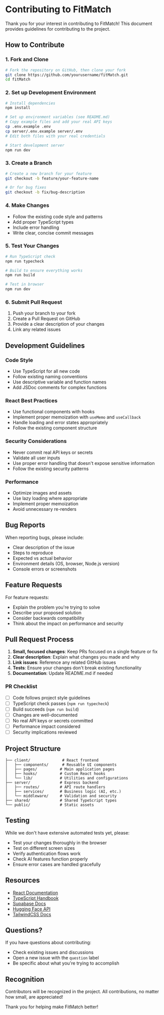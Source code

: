 # Contributing to FitMatch

Thank you for your interest in contributing to FitMatch! This document provides guidelines for contributing to the project.

## How to Contribute

### 1. Fork and Clone

```bash
# Fork the repository on GitHub, then clone your fork
git clone https://github.com/yourusername/fitMatch.git
cd fitMatch
```

### 2. Set up Development Environment

```bash
# Install dependencies
npm install

# Set up environment variables (see README.md)
# Copy example files and add your real API keys
cp .env.example .env
cp server/.env.example server/.env
# Edit both files with your real credentials

# Start development server
npm run dev
```

### 3. Create a Branch

```bash
# Create a new branch for your feature
git checkout -b feature/your-feature-name

# Or for bug fixes
git checkout -b fix/bug-description
```

### 4. Make Changes

- Follow the existing code style and patterns
- Add proper TypeScript types
- Include error handling
- Write clear, concise commit messages

### 5. Test Your Changes

```bash
# Run TypeScript check
npm run typecheck

# Build to ensure everything works
npm run build

# Test in browser
npm run dev
```

### 6. Submit Pull Request

1. Push your branch to your fork
2. Create a Pull Request on GitHub
3. Provide a clear description of your changes
4. Link any related issues

## Development Guidelines

### Code Style

- Use TypeScript for all new code
- Follow existing naming conventions
- Use descriptive variable and function names
- Add JSDoc comments for complex functions

### React Best Practices

- Use functional components with hooks
- Implement proper memoization with `useMemo` and `useCallback`
- Handle loading and error states appropriately
- Follow the existing component structure

### Security Considerations

- Never commit real API keys or secrets
- Validate all user inputs
- Use proper error handling that doesn't expose sensitive information
- Follow the existing security patterns

### Performance

- Optimize images and assets
- Use lazy loading where appropriate
- Implement proper memoization
- Avoid unnecessary re-renders

## Bug Reports

When reporting bugs, please include:

- Clear description of the issue
- Steps to reproduce
- Expected vs actual behavior
- Environment details (OS, browser, Node.js version)
- Console errors or screenshots

## Feature Requests

For feature requests:

- Explain the problem you're trying to solve
- Describe your proposed solution
- Consider backwards compatibility
- Think about the impact on performance and security

## Pull Request Process

1. **Small, focused changes**: Keep PRs focused on a single feature or fix
2. **Clear description**: Explain what changes you made and why
3. **Link issues**: Reference any related GitHub issues
4. **Tests**: Ensure your changes don't break existing functionality
5. **Documentation**: Update README.md if needed

### PR Checklist

- [ ] Code follows project style guidelines
- [ ] TypeScript check passes (`npm run typecheck`)
- [ ] Build succeeds (`npm run build`)
- [ ] Changes are well-documented
- [ ] No real API keys or secrets committed
- [ ] Performance impact considered
- [ ] Security implications reviewed

## Project Structure

```
├── client/              # React frontend
│   ├── components/      # Reusable UI components
│   ├── pages/          # Main application pages
│   ├── hooks/          # Custom React hooks
│   └── lib/            # Utilities and configurations
├── server/             # Express backend
│   ├── routes/         # API route handlers
│   ├── services/       # Business logic (AI, etc.)
│   └── middleware/     # Validation and security
├── shared/             # Shared TypeScript types
└── public/             # Static assets
```

## Testing

While we don't have extensive automated tests yet, please:

- Test your changes thoroughly in the browser
- Test on different screen sizes
- Verify authentication flows work
- Check AI features function properly
- Ensure error cases are handled gracefully

## Resources

- [React Documentation](https://react.dev/)
- [TypeScript Handbook](https://www.typescriptlang.org/docs/)
- [Supabase Docs](https://supabase.com/docs)
- [Hugging Face API](https://huggingface.co/docs/api-inference/index)
- [TailwindCSS Docs](https://tailwindcss.com/docs)

## Questions?

If you have questions about contributing:

- Check existing issues and discussions
- Open a new issue with the `question` label
- Be specific about what you're trying to accomplish

## Recognition

Contributors will be recognized in the project. All contributions, no matter how small, are appreciated!

Thank you for helping make FitMatch better!
